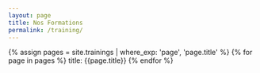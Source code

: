 ```yaml
---
layout: page
title: Nos Formations
permalink: /training/
---
```


{% assign pages = site.trainings | where_exp: 'page', 'page.title' %}
{% for page in pages %}
title: {{page.title}}
{% endfor %}